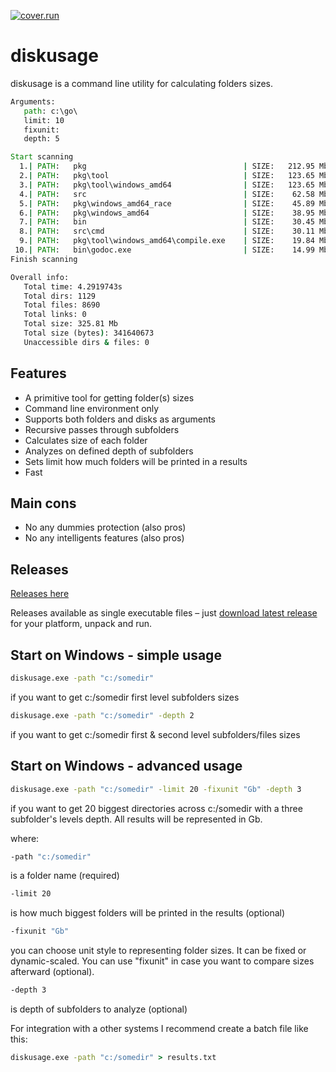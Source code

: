  [![cover.run](https://cover.run/go/github.com/aleksaan/diskusage.svg?style=flat&tag=golang-1.10)](https://cover.run/go?tag=golang-1.10&repo=github.com%2Faleksaan%2Fdiskusage) 
 
# diskusage 
diskusage is a command line utility for calculating folders sizes.
```cmd
Arguments:
   path: c:\go\
   limit: 10
   fixunit: 
   depth: 5

Start scanning
  1.| PATH:   pkg                                   | SIZE:   212.95 Mb   | DEPTH: 1 
  2.| PATH:   pkg\tool                              | SIZE:   123.65 Mb   | DEPTH: 2 
  3.| PATH:   pkg\tool\windows_amd64                | SIZE:   123.65 Mb   | DEPTH: 3 
  4.| PATH:   src                                   | SIZE:    62.58 Mb   | DEPTH: 1 
  5.| PATH:   pkg\windows_amd64_race                | SIZE:    45.89 Mb   | DEPTH: 2 
  6.| PATH:   pkg\windows_amd64                     | SIZE:    38.95 Mb   | DEPTH: 2 
  7.| PATH:   bin                                   | SIZE:    30.45 Mb   | DEPTH: 1 
  8.| PATH:   src\cmd                               | SIZE:    30.11 Mb   | DEPTH: 2 
  9.| PATH:   pkg\tool\windows_amd64\compile.exe    | SIZE:    19.84 Mb   | DEPTH: 4 
 10.| PATH:   bin\godoc.exe                         | SIZE:    14.99 Mb   | DEPTH: 2 
Finish scanning

Overall info:
   Total time: 4.2919743s
   Total dirs: 1129
   Total files: 8690
   Total links: 0
   Total size: 325.81 Mb
   Total size (bytes): 341640673
   Unaccessible dirs & files: 0

```
## Features
- A primitive tool for getting folder(s) sizes
- Command line environment only
- Supports both folders and disks as arguments
- Recursive passes through subfolders
- Calculates size of each folder
- Analyzes on defined depth of subfolders
- Sets limit how much folders will be printed in a results
- Fast

## Main cons
- No any dummies protection (also pros)
- No any intelligents features (also pros)

## Releases
[Releases here](https://github.com/aleksaan/diskusage/releases)

Releases available as single executable files – just [download latest release](https://github.com/aleksaan/diskusage/releases) for your platform, unpack and run.

## Start on Windows - simple usage

```cmd
diskusage.exe -path "c:/somedir"
```
if you want to get c:/somedir first level subfolders sizes

```cmd
diskusage.exe -path "c:/somedir" -depth 2
```
if you want to get c:/somedir first & second level subfolders/files sizes


## Start on Windows - advanced usage

```cmd
diskusage.exe -path "c:/somedir" -limit 20 -fixunit "Gb" -depth 3
```
if you want to get 20 biggest directories across c:/somedir with a three subfolder's levels depth. All results will be represented in Gb.


where:
```cmd
-path "c:/somedir"
``` 
is a folder name (required)
```cmd 
-limit 20
```
is how much biggest folders will be printed in the results (optional)
```cmd 
-fixunit "Gb"
```
you can choose unit style to representing folder sizes. It can be fixed or dynamic-scaled.
You can use "fixunit" in case you want to compare sizes afterward (optional).
```cmd 
-depth 3
```
is depth of subfolders to analyze (optional)


For integration with a other systems I recommend create a batch file like this:
```cmd
diskusage.exe -path "c:/somedir" > results.txt
```



